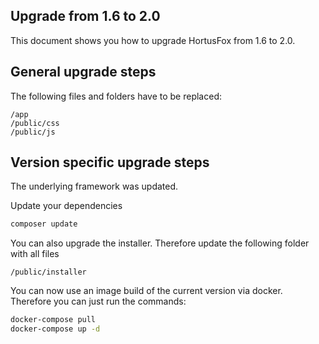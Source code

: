 ## Upgrade from 1.6 to 2.0

This document shows you how to upgrade HortusFox from 1.6 to 2.0.

## General upgrade steps
The following files and folders have to be replaced:
```
/app
/public/css
/public/js
```

## Version specific upgrade steps
The underlying framework was updated. 

Update your dependencies
```sh
composer update
```

You can also upgrade the installer. Therefore update the following folder with all files
```
/public/installer
```

You can now use an image build of the current version via docker. Therefore you can just run the commands:
```sh
docker-compose pull
docker-compose up -d
```